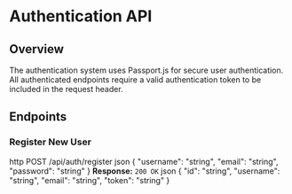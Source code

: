 # Authentication API

## Overview
The authentication system uses Passport.js for secure user authentication. All authenticated endpoints require a valid authentication token to be included in the request header.

## Endpoints

### Register New User
http
POST /api/auth/register
json
{
"username": "string",
"email": "string",
"password": "string"
}
**Response:** `200 OK`
json
{
"id": "string",
"username": "string",
"email": "string",
"token": "string"
}